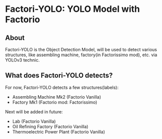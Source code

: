 # Factori-YOLO: YOLO Model with Factorio

## About

Factori-YOLO is the Object Detection Model, will be used to detect various structures, like assembling machine, factory(in Factorissimo mod), etc. via YOLOv3 technic.

## What does Factori-YOLO detects?

For now, Factori-YOLO detects a few structures(labels):

* Assembling Machine Mk2 (Factorio Vanilla)
* Factory Mk1 (Factorio mod: Factorissimo)

Next will be added in future:

* Lab (Factorio Vanilla)
* Oil Refining Factory (Factorio Vanilla)
* Thermoelectric Power Plant (Factorio Vanilla)